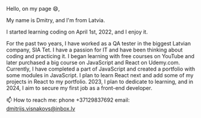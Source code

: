 Hello, on my page 😄,

My name is Dmitry, and I'm from Latvia. 

I started learning coding on April 1st, 2022, and I enjoy it. 

For the past two years, I have worked as a QA tester in the biggest Latvian company, SIA Tet. 
I have a passion for IT and have been thinking about coding and practicing it. 
I began learning with free courses on YouTube and later purchased a big course on JavaScript and React on Udemy.com. 
Currently, I have completed a part of JavaScript and created a portfolio with some modules in JavaScript. 
I plan to learn React next and add some of my projects in React to my portfolio.
2023, I plan to dedicate to learning, and in 2024, I aim to secure my first job as a front-end developer.

📫 How to reach me: 
phone +37129837692
email: dmitrijs.visnakovs@inbox.lv

